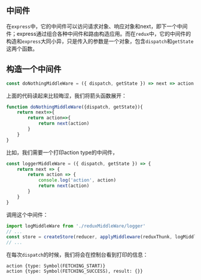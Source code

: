## 中间件
在`express`中，它的中间件可以访问请求对象、响应对象和next，即下一个中间件；express通过组合各种中间件和路由构造应用。而在`redux`中，它的中间件的构造和`express`大同小异，只是传入的参数是一个对象，包含`dispatch`和`getState`这两个函数。
## 构造一个中间件
```js
const doNothingMiddleWare = ({ dispatch, getState }) => next => action => next(action);
```
上面的代码读起来比较晦涩，我们将箭头函数展开：
```js
function doNothingMiddleWare({dispatch, getState}){
    return next=>{
        return action=>{
            return next(action)
        }
    }
}
```
比如，我们需要一个打印action type的中间件，
```js
const loggerMiddleWare = ({ dispatch, getState }) => {
    return next => {
        return action => {
            console.log('action', action)
            return next(action)
        }
    }
}
```
调用这个中间件：
```js
import logMiddleWare from './reduxMiddleWare/logger'
// ...
const store = createStore(reducer, applyMiddleware(reduxThunk, logMiddleWare));
// ...
```
在每次`dispatch`的时候，我们将会在控制台看到打印的信息：
```
action {type: Symbol(FETCHING_START)}
action {type: Symbol(FETCHING_SUCCESS), result: {}}
```
## 